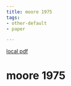 ```yaml
---
title: moore 1975
tags:
- other-default
- paper

---
```


[local pdf](../../../pdfs/moore_1975.pdf)

# moore 1975
